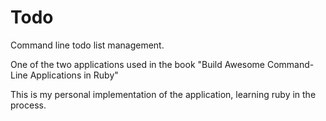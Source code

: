 Todo
====

Command line todo list management.

One of the two applications used in the book "Build Awesome Command-Line Applications in Ruby"

This is my personal implementation of the application, learning ruby in the process.
